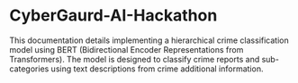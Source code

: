 # CyberGaurd-AI-Hackathon
This documentation details implementing a hierarchical crime classification model using BERT (Bidirectional Encoder Representations from Transformers). The model is designed to classify crime reports and sub-categories using text descriptions from crime additional information.

